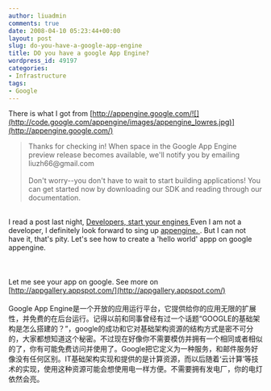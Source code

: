 ```yaml
---
author: liuadmin
comments: true
date: 2008-04-10 05:23:44+00:00
layout: post
slug: do-you-have-a-google-app-engine
title: DO you have a google App Engine?
wordpress_id: 49197
categories:
- Infrastructure
tags:
- Google
---
```


There is what I got from [http://appengine.google.com/![](http://code.google.com/appengine/images/appengine_lowres.jpg)](http://appengine.google.com/)<br />

<blockquote>Thanks for checking in! When space in the Google App Engine preview release becomes available, we'll notify you by emailing liuzh66@gmail.com<br /><br />Don't worry--you don't have to wait to start building applications! You can get started now by downloading our SDK and reading through our documentation.</blockquote>

<br />I read a post last night, [Developers, start your engines ](http://googleblog.blogspot.com/2008/04/developers-start-your-engines.html)Even I am not a developer, I definitely look forward to sing up [appengine. ](http://appengine.google.com/). But I can not have it, that's pity. Let's see how to create a 'hello world' appp on google appengine.<br /><br /><br /><br />Let me see your app on google. See more on [http://appgallery.appspot.com/](http://appgallery.appspot.com/)<br /><br />Google App Engine是一个开放的应用运行平台，它提供给你的应用无限的扩展性，并免费的在后台运行。记得以前和同事曾经有过一个话题“GOOGLE的基础架构是怎么搭建的？”，google的成功和它对基础架构资源的结构方式是密不可分的，大家都想知道这个秘密。不过现在好像你不需要模仿并拥有一个相同或者相似的了，你有可能免费访问并使用了。Google把它定义为一种服务，和邮件服务好像没有任何区别。IT基础架构实现和提供的是计算资源，而以后随着‘云计算’等技术的实现，使用这种资源可能会想使用电一样方便。不需要拥有发电厂，你的电灯依然会亮。
